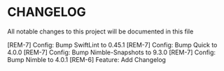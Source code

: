 # CHANGELOG

All notable changes to this project will be documented in this file

[REM-7] Config: Bump SwiftLint to 0.45.1
[REM-7] Config: Bump Quick to 4.0.0
[REM-7] Config: Bump Nimble-Snapshots to 9.3.0
[REM-7] Config: Bump Nimble to 4.0.1
[REM-6] Feature: Add Changelog
